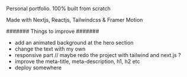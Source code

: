 Personal portfolio. 100% built from scratch

Made with Nextjs, Reactjs, Tailwindcss & Framer Motion

####### Things to improve #######
- add an animated background at the hero section
- change the text with my own
- responsive part // maybe redo the project with tailwind and next.js ?
- improve the meta-title, meta-description, h1, h2 etc
- deploy somewhere
